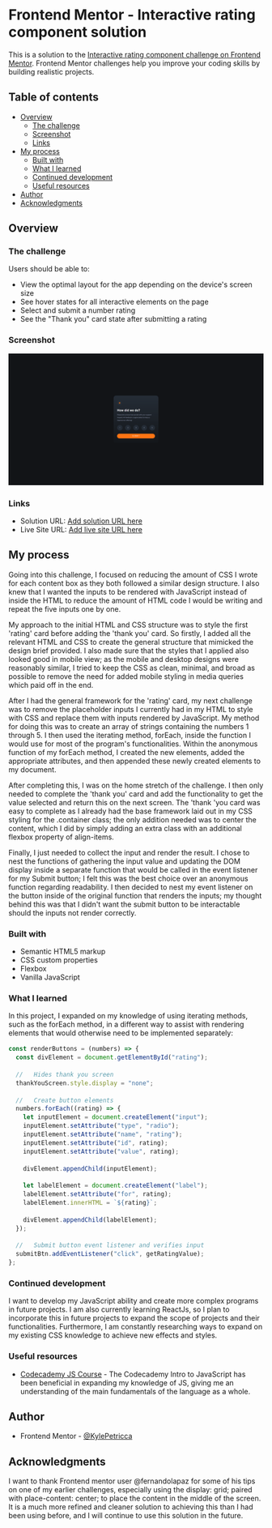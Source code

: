 # Frontend Mentor - Interactive rating component solution

This is a solution to the [Interactive rating component challenge on Frontend Mentor](https://www.frontendmentor.io/challenges/interactive-rating-component-koxpeBUmI). Frontend Mentor challenges help you improve your coding skills by building realistic projects. 

## Table of contents

- [Overview](#overview)
  - [The challenge](#the-challenge)
  - [Screenshot](#screenshot)
  - [Links](#links)
- [My process](#my-process)
  - [Built with](#built-with)
  - [What I learned](#what-i-learned)
  - [Continued development](#continued-development)
  - [Useful resources](#useful-resources)
- [Author](#author)
- [Acknowledgments](#acknowledgments)


## Overview

### The challenge

Users should be able to:

- View the optimal layout for the app depending on the device's screen size
- See hover states for all interactive elements on the page
- Select and submit a number rating
- See the "Thank you" card state after submitting a rating


### Screenshot

![](./images/FireShot%20Capture%20001%20-%20Frontend%20Mentor%20-%20Interactive%20rating%20component%20-%20127.0.0.1.png)


### Links

- Solution URL: [Add solution URL here](https://your-solution-url.com)
- Live Site URL: [Add live site URL here](https://your-live-site-url.com)


## My process
Going into this challenge, I focused on reducing the amount of CSS I wrote for each content box as they both followed a similar design structure. I also knew that I wanted the inputs to be rendered with JavaScript instead of inside the HTML to reduce the amount of HTML code I would be writing and repeat the five inputs one by one.

My approach to the initial HTML and CSS structure was to style the first 'rating' card before adding the 'thank you' card. So firstly, I added all the relevant HTML and CSS to create the general structure that mimicked the design brief provided. I also made sure that the styles that I applied also looked good in mobile view; as the mobile and desktop designs were reasonably similar, I tried to keep the CSS as clean, minimal, and broad as possible to remove the need for added mobile styling in media queries which paid off in the end.

After I had the general framework for the 'rating' card, my next challenge was to remove the placeholder inputs I currently had in my HTML to style with CSS and replace them with inputs rendered by JavaScript. My method for doing this was to create an array of strings containing the numbers 1 through 5. I then used the iterating method, forEach, inside the function I would use for most of the program's functionalities. Within the anonymous function of my forEach method, I created the new elements, added the appropriate attributes, and then appended these newly created elements to my document.

After completing this, I was on the home stretch of the challenge. I then only needed to complete the 'thank you' card and add the functionality to get the value selected and return this on the next screen. The 'thank 'you card was easy to complete as I already had the base framework laid out in my CSS styling for the .container class; the only addition needed was to center the content, which I did by simply adding an extra class with an additional flexbox property of align-items.

Finally, I just needed to collect the input and render the result. I chose to nest the functions of gathering the input value and updating the DOM display inside a separate function that would be called in the event listener for my Submit button; I felt this was the best choice over an anonymous function regarding readability. I then decided to nest my event listener on the button inside of the original function that renders the inputs; my thought behind this was that I didn't want the submit button to be interactable should the inputs not render correctly.


### Built with

- Semantic HTML5 markup
- CSS custom properties
- Flexbox
- Vanilla JavaScript


### What I learned

In this project, I expanded on my knowledge of using iterating methods, such as the forEach method, in a different way to assist with rendering elements that would otherwise need to be implemented separately:

```js
const renderButtons = (numbers) => {
  const divElement = document.getElementById("rating");

  //   Hides thank you screen
  thankYouScreen.style.display = "none";

  //   Create button elements
  numbers.forEach((rating) => {
    let inputElement = document.createElement("input");
    inputElement.setAttribute("type", "radio");
    inputElement.setAttribute("name", "rating");
    inputElement.setAttribute("id", rating);
    inputElement.setAttribute("value", rating);

    divElement.appendChild(inputElement);

    let labelElement = document.createElement("label");
    labelElement.setAttribute("for", rating);
    labelElement.innerHTML = `${rating}`;

    divElement.appendChild(labelElement);
  });

  //   Submit button event listener and verifies input
  submitBtn.addEventListener("click", getRatingValue);
};
```


### Continued development

I want to develop my JavaScript ability and create more complex programs in future projects. I am also currently learning ReactJs, so I plan to incorporate this in future projects to expand the scope of projects and their functionalities.
Furthermore, I am constantly researching ways to expand on my existing CSS knowledge to achieve new effects and styles.


### Useful resources

- [Codecademy JS Course](https://www.codecademy.com/enrolled/courses/introduction-to-javascript) - The Codecademy Intro to JavaScript has been beneficial in expanding my knowledge of JS, giving me an understanding of the main fundamentals of the language as a whole.


## Author

- Frontend Mentor - [@KylePetricca](https://www.frontendmentor.io/profile/KylePetricca)


## Acknowledgments

I want to thank Frontend mentor user @fernandolapaz for some of his tips on one of my earlier challenges, especially using the display: grid; paired with place-content: center; to place the content in the middle of the screen. It is a much more refined and cleaner solution to achieving this than I had been using before, and I will continue to use this solution in the future. 
